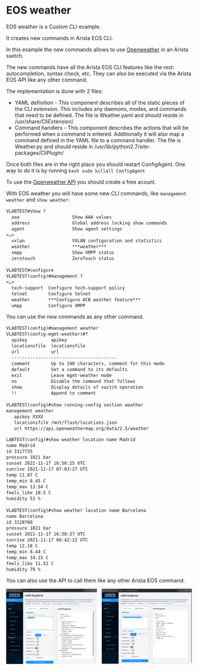 # EOS weather
EOS weather is a Custom CLI example.

It creates new commands in Arista EOS CLI.

In this example the new commands allows to use [Openweather](https://openweathermap.org/) in an Arista switch.

The new commands have all the Arista EOS CLI features like the rest: autocompletion, syntax check, etc. They can also be executed via the Arista EOS API like any other command.

The implementation is done with 2 files:
* YAML definition - This component describes all of the static pieces of the CLI extension. This includes any daemons, modes, and commands that need to be defined. The file is Weather.yaml and should reside in /usr/share/CliExtension/
* Command handlers - This component describes the actions that will be performed when a command is entered. Additionally it will also map a command defined in the YAML file to a command handler. The file is Weather.py and should reside in /usr/lib/python2.7/site-packages/CliPlugin/

Once both files are in the right place you should restart ConfigAgent. One way to do it is by running ```bash sudo killall ConfigAgent```

To use the [Openweather API](https://openweathermap.org/api) you should create a free acount.

With EOS weather you will have some new CLI commands, like ```management weather``` and ```show weather```:

```
VLABTEST#show ?
  aaa                    Show AAA values
  address                Global address locking show commands
  agent                  Show agent settings
<…>
  vxlan                  VXLAN configuration and statistics
  weather                ***weather***
  xmpp                   Show XMPP status
  zerotouch              ZeroTouch status

VLABTEST#configure 
VLABTEST(config)#management ?
<…>
  tech-support  Configure tech-support policy
  telnet        Configure telnet
  weather       ***Configure ACB weather feature***
  xmpp          Configure XMPP
```

You can use the new commands as any other command.

```
VLABTEST(config)#management weather 
VLABTEST(config-mgmt-weather)#?
  apikey         apikey
  locationsfile  locationsfile
  url            url
  ----------------------------------------
  comment        Up to 240 characters, comment for this mode
  default        Set a command to its defaults
  exit           Leave mgmt-weather mode
  no             Disable the command that follows
  show           Display details of switch operation
  !!             Append to comment

VLABTEST(config)#show running-config section weather
management weather
   apikey XXXX
   locationsfile /mnt/flash/locations.json
   url https://api.openweathermap.org/data/2.5/weather
```

```
LABTEST(config)#show weather location name Madrid
name Madrid
id 3117735
pressure 1021 bar
sunset 2021-11-17 16:56:25 UTC
sunrise 2021-11-17 07:03:27 UTC
temp 11.87 C
temp_min 8.45 C
temp_max 13.54 C
feels_like 10.5 C
humidity 53 %

VLABTEST(config)#show weather location name Barcelona
name Barcelona
id 3128760
pressure 1021 bar
sunset 2021-11-17 16:30:37 UTC
sunrise 2021-11-17 06:42:22 UTC
temp 12.18 C
temp_min 8.44 C
temp_max 14.15 C
feels_like 11.52 C
humidity 79 %
```

You can also use the API to call them like any other Arista EOS command:

![API usage](https://github.com/aristaiberia/acb21/blob/main/EOS%20weather/images/API.png)
